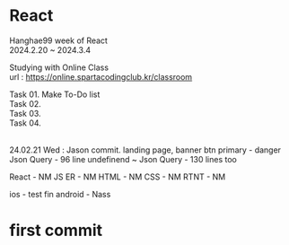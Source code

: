 # React
Hanghae99 week of React
</br>
2024.2.20 ~ 2024.3.4
</br>



Studying with Online Class
</br>
url : https://online.spartacodingclub.kr/classroom
</br>



Task 01. Make To-Do list
</br>
Task 02. 
</br>
Task 03. 
</br>
Task 04. 
</br>

</br>
24.02.21 Wed : Jason commit.
landing page, banner btn primary - danger
Json Query - 96 line undefinend ~
Json Query - 130 lines too

React - NM
JS ER - NM
HTML - NM
CSS - NM
RTNT - NM

ios - test fin
android - Nass
# first commit
